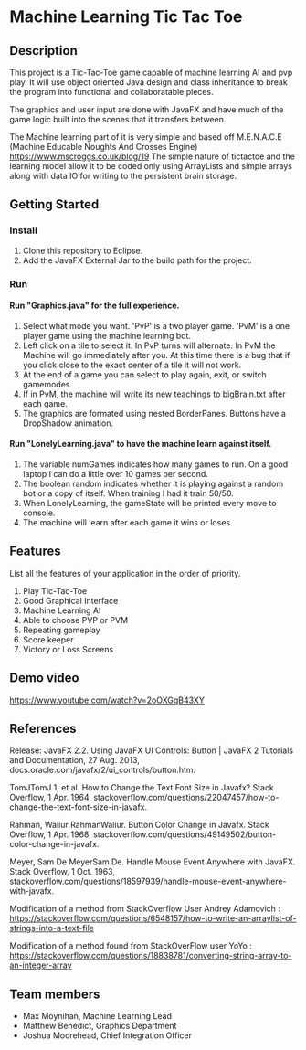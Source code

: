 # Machine Learning Tic Tac Toe

## Description

This project is a Tic-Tac-Toe game capable of machine learning AI and pvp play. It will use object oriented Java design and class inheritance to break the program into functional and collaboratable pieces. 

The graphics and user input are done with JavaFX and have much of the game logic built into the scenes that it transfers between.

The Machine learning part of it is very simple and based off M.E.N.A.C.E (Machine Educable Noughts And Crosses Engine) https://www.mscroggs.co.uk/blog/19   The simple nature of tictactoe and the learning model allow it to be coded only using ArrayLists and simple arrays along with data IO for writing to the persistent brain storage. 
## Getting Started
### Install
1. Clone this repository to Eclipse.
2. Add the JavaFX External Jar to the build path for the project.
### Run
#### Run "Graphics.java" for the full experience.
  1. Select what mode you want. 'PvP' is a two player game. 'PvM' is a one player game using the machine learning bot.
  2. Left click on a tile to select it. In PvP turns will alternate. In PvM the Machine will go immediately after you.
      At this time there is a bug that if you click close to the exact center of a tile it will not work. 
  3. At the end of a game you can select to play again, exit, or switch gamemodes. 
  4. If in PvM, the machine will write its new teachings to bigBrain.txt after each game.
  5. The graphics are formated using nested BorderPanes. Buttons have a DropShadow animation. 
  
#### Run "LonelyLearning.java" to have the machine learn against itself. 
  1. The variable numGames indicates how many games to run. On a good laptop I can do a little over 10 games per second.
  2. The boolean random indicates whether it is playing against a random bot or a copy of itself.
        When training I had it train 50/50.
  3. When LonelyLearning, the gameState will be printed every move to console. 
  4. The machine will learn after each game it wins or loses.

## Features 
List all the features of your application in the order of priority.
1. Play Tic-Tac-Toe 
2. Good Graphical Interface 
3. Machine Learning AI 
4. Able to choose PVP or PVM 
5. Repeating gameplay 
6. Score keeper 
7. Victory or Loss Screens 
## Demo video 

https://www.youtube.com/watch?v=2oOXGgB43XY

## References

Release: JavaFX 2.2. Using JavaFX UI Controls: Button | JavaFX 2 Tutorials and Documentation, 27 Aug. 2013, docs.oracle.com/javafx/2/ui_controls/button.htm.

TomJTomJ 1, et al. How to Change the Text Font Size in Javafx? Stack Overflow, 1 Apr. 1964, stackoverflow.com/questions/22047457/how-to-change-the-text-font-size-in-javafx.

Rahman, Waliur RahmanWaliur. Button Color Change in Javafx. Stack Overflow, 1 Apr. 1968, stackoverflow.com/questions/49149502/button-color-change-in-javafx.

Meyer, Sam De MeyerSam De. Handle Mouse Event Anywhere with JavaFX. Stack Overflow, 1 Oct. 1963, stackoverflow.com/questions/18597939/handle-mouse-event-anywhere-with-javafx.
 
Modification of a method from StackOverflow User Andrey Adamovich : https://stackoverflow.com/questions/6548157/how-to-write-an-arraylist-of-strings-into-a-text-file

Modification of a method found from StackOverFlow user YoYo : https://stackoverflow.com/questions/18838781/converting-string-array-to-an-integer-array
## Team members

* Max Moynihan, Machine Learning Lead
* Matthew Benedict, Graphics Department
* Joshua Moorehead, Chief Integration Officer
